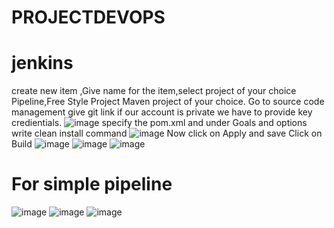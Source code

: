# PROJECTDEVOPS
# jenkins
create new item ,Give name for the item,select project of your choice Pipeline,Free Style Project Maven project of your choice.
Go to source code management give git link if our account is private we have to provide key credientials.
![image](https://user-images.githubusercontent.com/96177041/236122398-dbb68175-4a7a-46fd-a1aa-f6134e4df2bc.png)
specify the pom.xml and under Goals and options write clean install command
![image](https://user-images.githubusercontent.com/96177041/236122800-ea252ee9-a506-4e61-9a98-b1fd4301cc8a.png)
Now click on Apply and save 
Click on Build
![image](https://user-images.githubusercontent.com/96177041/236123104-ed7c0fc9-7fa6-4a4d-a60a-be7a7c85e61d.png)
![image](https://user-images.githubusercontent.com/96177041/236123119-ada065ad-4514-46b9-9d11-525eeb785be3.png)
![image](https://user-images.githubusercontent.com/96177041/236123133-1c548e91-6bde-4571-8dc2-944aa913e068.png)
# For simple pipeline 
![image](https://user-images.githubusercontent.com/96177041/236123236-4cb2835e-89e4-4e10-b9ed-93ae2788de46.png)
![image](https://user-images.githubusercontent.com/96177041/236123255-49a09404-a44a-4f8d-85cb-85193a081a23.png)
![image](https://user-images.githubusercontent.com/96177041/236123282-707bc761-e683-4e54-96d8-37489ebf13ed.png)

